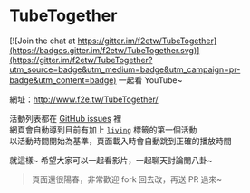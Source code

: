 # TubeTogether

[![Join the chat at https://gitter.im/f2etw/TubeTogether](https://badges.gitter.im/f2etw/TubeTogether.svg)](https://gitter.im/f2etw/TubeTogether?utm_source=badge&utm_medium=badge&utm_campaign=pr-badge&utm_content=badge)
一起看 YouTube~

網址：http://www.f2e.tw/TubeTogether/

活動列表都在 [GitHub issues](https://github.com/f2etw/TubeTogether/labels/events) 裡  
網頁會自動導到目前有加上 [`living`](https://github.com/f2etw/TubeTogether/issues?q=is%3Aopen+label%3Aliving) 標籤的第一個活動  
以活動時間開始為基準，頁面載入時會自動跳到正確的播放時間

就這樣~ 希望大家可以一起看影片，一起聊天討論閒八卦~

> 頁面還很陽春，非常歡迎 fork 回去改，再送 PR 過來~
